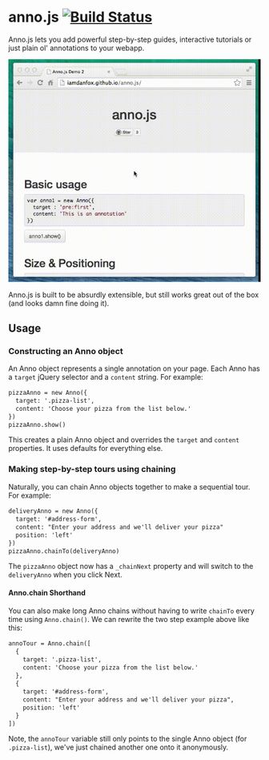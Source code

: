 anno.js [![Build Status](https://travis-ci.org/iamdanfox/anno.js.png?branch=master)](https://travis-ci.org/iamdanfox/anno.js)
=======

Anno.js lets you add powerful step-by-step guides, interactive tutorials or just plain ol' annotations to your webapp.

![Screencast of a single annotation](screencast.gif)

Anno.js is built to be absurdly extensible, but still works great out of the box (and looks damn fine doing it). 


Usage
-----

### Constructing an Anno object

An Anno object represents a single annotation on your page.  Each Anno has a `target` jQuery selector
and a `content` string. For example:

    pizzaAnno = new Anno({
      target: '.pizza-list',
      content: 'Choose your pizza from the list below.'
    })
    pizzaAnno.show()

This creates a plain Anno object and overrides the `target` and `content` properties.  It uses defaults
for everything else.


### Making step-by-step tours using chaining

Naturally, you can chain Anno objects together to make a sequential tour. For example: 

    deliveryAnno = new Anno({
      target: '#address-form',
      content: "Enter your address and we'll deliver your pizza"
      position: 'left'
    })
    pizzaAnno.chainTo(deliveryAnno)

The `pizzaAnno` object now has a `_chainNext` property and will switch to the 
`deliveryAnno` when you click Next.

#### Anno.chain Shorthand

You can also make long Anno chains without having to write `chainTo` every time using
`Anno.chain()`. We can rewrite the two step example above like this:

    annoTour = Anno.chain([
      {
        target: '.pizza-list',
        content: 'Choose your pizza from the list below.'
      }, 
      {
        target: '#address-form',
        content: "Enter your address and we'll deliver your pizza",
        position: 'left'
      }
    ])

Note, the `annoTour` variable still only points to the single Anno object (for `.pizza-list`), 
we've just chained another one onto it anonymously.